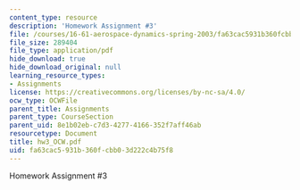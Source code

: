 ```yaml
---
content_type: resource
description: 'Homework Assignment #3'
file: /courses/16-61-aerospace-dynamics-spring-2003/fa63cac5931b360fcbb03d222c4b75f8_hw3_OCW.pdf
file_size: 289404
file_type: application/pdf
hide_download: true
hide_download_original: null
learning_resource_types:
- Assignments
license: https://creativecommons.org/licenses/by-nc-sa/4.0/
ocw_type: OCWFile
parent_title: Assignments
parent_type: CourseSection
parent_uid: 8e1b02eb-c7d3-4277-4166-352f7aff46ab
resourcetype: Document
title: hw3_OCW.pdf
uid: fa63cac5-931b-360f-cbb0-3d222c4b75f8
---
```

Homework Assignment #3